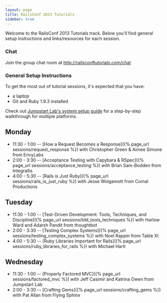 ```yaml
---
layout: page
title: RailsConf 2013 Tutorials
sidebar: true
---
```


Welcome to the RailsConf 2013 Tutorials track. Below you'll find general setup instructions and links/resources for each session.

### Chat

Join the group chat room at http://railsconftutorials.com/chat

### General Setup Instructions

To get the most out of tutorial sessions, it's expected that you have:

* a laptop
* Git and Ruby 1.9.3 installed

Check out [Jumpstart Lab's system setup guide](http://tutorials.jumpstartlab.com/topics/environment/environment.html) for a step-by-step walkthrough for multiple platforms.

## Monday

* 11:30 - 1:00 -- [How a Request Becomes a Response]({% page_url sessions/request_response %}) with Christopher Green & Aimee Simone from EnvyLabs
* 2:00 - 3:30 -- [Acceptance Testing with Capybara & RSpec]({% page_url sessions/acceptance_testing %}) with Brian Sam-Bodden from Integrallis
* 4:00 - 5:30 -- [Rails is Just Ruby]({% page_url sessions/rails_is_just_ruby %}) with Jesse Wolgamott from Comal Productions

## Tuesday

* 11:30 - 1:00 -- [Test-Driven Development: Tools, Techniques, and Discipline]({% page_url sessions/tdd_tools_techniques %}) with Harlow Ward and Adarsh Pandit from thoughtbot
* 2:00 - 3:30 -- [Testing Complex Systems]({% page_url sessions/testing_complex_systems %}) with Noel Rappin from Table XI
* 4:00 - 5:30 -- [Ruby Libraries Important for Rails]({% page_url sessions/ruby_libraries_for_rails %}) with Michael Hartl

## Wednesday

* 11:30 - 1:00 -- [Properly Factored MVC]({% page_url sessions/factored_mvc %}) with Jeff Casimir and Katrina Owen from Jumpstart Lab
* 2:00 - 3:30 -- [Crafting Gems]({% page_url sessions/crafting_gems %}) with Pat Allan from Flying Sphinx
